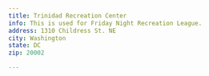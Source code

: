 ```yaml
---
title: Trinidad Recreation Center
info: This is used for Friday Night Recreation League.
address: 1310 Childress St. NE
city: Washington
state: DC
zip: 20002

---
```

